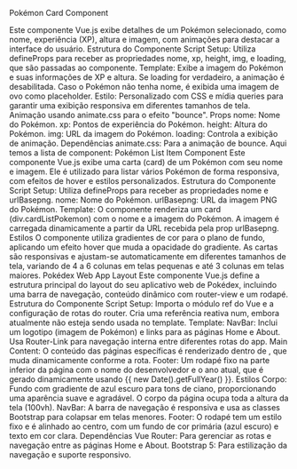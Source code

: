 Pokémon Card Component

Este componente Vue.js exibe detalhes de um Pokémon selecionado, como nome, experiência (XP), altura e imagem, com animações para destacar a interface do usuário.
Estrutura do Componente
Script Setup: Utiliza defineProps para receber as propriedades nome, xp, height, img, e loading, que são passadas ao componente.
Template:
Exibe a imagem do Pokémon e suas informações de XP e altura.
Se loading for verdadeiro, a animação é desabilitada.
Caso o Pokémon não tenha nome, é exibida uma imagem de ovo como placeholder.
Estilo:
Personalizado com CSS e mídia queries para garantir uma exibição responsiva em diferentes tamanhos de tela.
Animação usando animate.css para o efeito "bounce".
Props
nome: Nome do Pokémon.
xp: Pontos de experiência do Pokémon.
height: Altura do Pokémon.
img: URL da imagem do Pokémon.
loading: Controla a exibição de animação.
Dependências
animate.css: Para a animação de bounce.
Aqui temos a lista de component:
Pokémon List Item Component
Este componente Vue.js exibe uma carta (card) de um Pokémon com seu nome e imagem. Ele é utilizado para listar vários Pokémon de forma responsiva, com efeitos de hover e estilos personalizados.
Estrutura do Componente
Script Setup: Utiliza defineProps para receber as propriedades nome e urlBasepng.
nome: Nome do Pokémon.
urlBasepng: URL da imagem PNG do Pokémon.
Template:
O componente renderiza um card (div.cardListPokemon) com o nome e a imagem do Pokémon.
A imagem é carregada dinamicamente a partir da URL recebida pela prop urlBasepng.
Estilos
O componente utiliza gradientes de cor para o plano de fundo, aplicando um efeito hover que muda a opacidade do gradiente.
As cartas são responsivas e ajustam-se automaticamente em diferentes tamanhos de tela, variando de 4 a 6 colunas em telas pequenas e até 3 colunas em telas maiores.
Pokédex Web App Layout
Este componente Vue.js define a estrutura principal do layout do seu aplicativo web de Pokédex, incluindo uma barra de navegação, conteúdo dinâmico com router-view e um rodapé.
Estrutura do Componente
Script Setup:
Importa o módulo ref do Vue e a configuração de rotas do router.
Cria uma referência reativa num, embora atualmente não esteja sendo usada no template.
Template:
NavBar:
Inclui um logotipo (imagem de Pokémon) e links para as páginas Home e About.
Usa Router-Link para navegação interna entre diferentes rotas do app.
Main Content: O conteúdo das páginas específicas é renderizado dentro de <router-view>, que muda dinamicamente conforme a rota.
Footer:
Um rodapé fixo na parte inferior da página com o nome do desenvolvedor e o ano atual, que é gerado dinamicamente usando {{ new Date().getFullYear() }}.
Estilos
Corpo:
Fundo com gradiente de azul escuro para tons de ciano, proporcionando uma aparência suave e agradável.
O corpo da página ocupa toda a altura da tela (100vh).
NavBar:
A barra de navegação é responsiva e usa as classes Bootstrap para colapsar em telas menores.
Footer:
O rodapé tem um estilo fixo e é alinhado ao centro, com um fundo de cor primária (azul escuro) e texto em cor clara.
Dependências
Vue Router: Para gerenciar as rotas e navegação entre as páginas Home e About.
Bootstrap 5: Para estilização da navegação e suporte responsivo.
